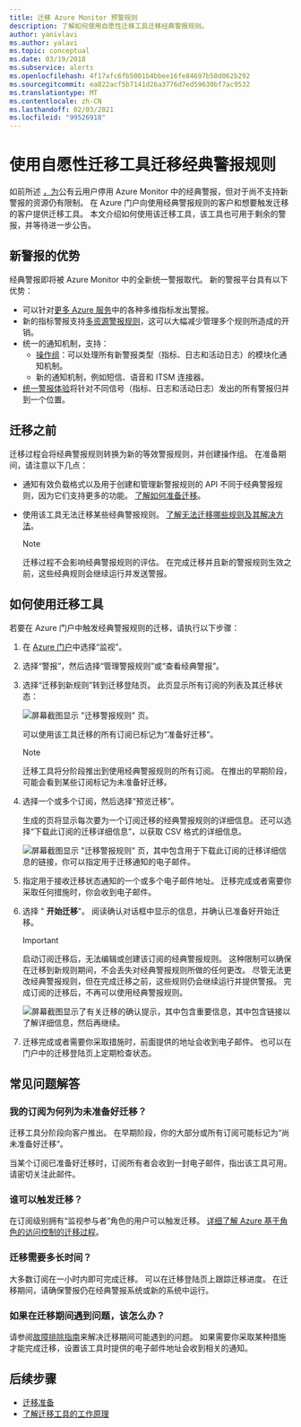 ```yaml
---
title: 迁移 Azure Monitor 预警规则
description: 了解如何使用自愿性迁移工具迁移经典警报规则。
author: yanivlavi
ms.author: yalavi
ms.topic: conceptual
ms.date: 03/19/2018
ms.subservice: alerts
ms.openlocfilehash: 4f17afc6fb5001b4bbee16fe84697b58d062b292
ms.sourcegitcommit: ea822acf5b7141d26a3776d7ed59630bf7ac9532
ms.translationtype: MT
ms.contentlocale: zh-CN
ms.lasthandoff: 02/03/2021
ms.locfileid: "99526918"
---
```

# <a name="use-the-voluntary-migration-tool-to-migrate-your-classic-alert-rules"></a>使用自愿性迁移工具迁移经典警报规则

如前所述 [，为](monitoring-classic-retirement.md)公有云用户停用 Azure Monitor 中的经典警报，但对于尚不支持新警报的资源仍有限制。 在 Azure 门户向使用经典警报规则的客户和想要触发迁移的客户提供迁移工具。 本文介绍如何使用该迁移工具，该工具也可用于剩余的警报，并等待进一步公告。

## <a name="benefits-of-new-alerts"></a>新警报的优势

经典警报即将被 Azure Monitor 中的全新统一警报取代。 新的警报平台具有以下优势：

- 可以针对[更多 Azure 服务](alerts-metric-near-real-time.md#metrics-and-dimensions-supported)中的各种多维指标发出警报。
- 新的指标警报支持[多资源警报规则](alerts-metric-overview.md#monitoring-at-scale-using-metric-alerts-in-azure-monitor)，这可以大幅减少管理多个规则所造成的开销。
- 统一的通知机制，支持：
  - [操作组](action-groups.md)：可以处理所有新警报类型（指标、日志和活动日志）的模块化通知机制。
  - 新的通知机制，例如短信、语音和 ITSM 连接器。
- [统一警报体验](alerts-overview.md)将针对不同信号（指标、日志和活动日志）发出的所有警报归并到一个位置。

## <a name="before-you-migrate"></a>迁移之前

迁移过程会将经典警报规则转换为新的等效警报规则，并创建操作组。 在准备期间，请注意以下几点：

- 通知有效负载格式以及用于创建和管理新警报规则的 API 不同于经典警报规则，因为它们支持更多的功能。 [了解如何准备迁移](alerts-prepare-migration.md)。

- 使用该工具无法迁移某些经典警报规则。 [了解无法迁移哪些规则及其解决方法](alerts-understand-migration.md#manually-migrating-classic-alerts-to-newer-alerts)。

    > [!NOTE]
    > 迁移过程不会影响经典警报规则的评估。 在完成迁移并且新的警报规则生效之前，这些经典规则会继续运行并发送警报。

## <a name="how-to-use-the-migration-tool"></a>如何使用迁移工具

若要在 Azure 门户中触发经典警报规则的迁移，请执行以下步骤：

1. 在 [Azure 门户](https://portal.azure.com)中选择“监视”。

1. 选择“警报”，然后选择“管理警报规则”或“查看经典警报”。

1. 选择“迁移到新规则”转到迁移登陆页。 此页显示所有订阅的列表及其迁移状态：

    ![屏幕截图显示 "迁移警报规则" 页。](media/alerts-migration/migration-landing.png "迁移规则")

    可以使用该工具迁移的所有订阅已标记为“准备好迁移”。

    > [!NOTE]
    > 迁移工具将分阶段推出到使用经典警报规则的所有订阅。 在推出的早期阶段，可能会看到某些订阅标记为未准备好迁移。

1. 选择一个或多个订阅，然后选择“预览迁移”。

    生成的页将显示每次要为一个订阅迁移的经典警报规则的详细信息。 还可以选择“下载此订阅的迁移详细信息”，以获取 CSV 格式的详细信息。

    ![屏幕截图显示 "迁移警报规则" 页，其中包含用于下载此订阅的迁移详细信息的链接，你可以指定用于迁移通知的电子邮件。](media/alerts-migration/migration-preview.png "预览迁移")

1. 指定用于接收迁移状态通知的一个或多个电子邮件地址。 迁移完成或者需要你采取任何措施时，你会收到电子邮件。

1. 选择 " **开始迁移**"。 阅读确认对话框中显示的信息，并确认已准备好开始迁移。

    > [!IMPORTANT]
    > 启动订阅迁移后，无法编辑或创建该订阅的经典警报规则。 这种限制可以确保在迁移到新规则期间，不会丢失对经典警报规则所做的任何更改。 尽管无法更改经典警报规则，但在完成迁移之前，这些规则仍会继续运行并提供警报。 完成订阅的迁移后，不再可以使用经典警报规则。

    ![屏幕截图显示了有关迁移的确认提示，其中包含重要信息，其中包含链接以了解详细信息，然后再继续。](media/alerts-migration/migration-confirm.png "确认开始迁移")

1. 迁移完成或者需要你采取措施时，前面提供的地址会收到电子邮件。 也可以在门户中的迁移登陆页上定期检查状态。

## <a name="frequently-asked-questions"></a>常见问题解答

### <a name="why-is-my-subscription-listed-as-not-ready-for-migration"></a>我的订阅为何列为未准备好迁移？

迁移工具分阶段向客户推出。 在早期阶段，你的大部分或所有订阅可能标记为“尚未准备好迁移”。 

当某个订阅已准备好迁移时，订阅所有者会收到一封电子邮件，指出该工具可用。 请密切关注此邮件。

### <a name="who-can-trigger-the-migration"></a>谁可以触发迁移？

在订阅级别拥有“监视参与者”角色的用户可以触发迁移。 [详细了解 Azure 基于角色的访问控制的迁移过程](alerts-understand-migration.md#who-can-trigger-the-migration)。

### <a name="how-long-will-the-migration-take"></a>迁移需要多长时间？

大多数订阅在一小时内即可完成迁移。 可以在迁移登陆页上跟踪迁移进度。 在迁移期间，请确保警报仍在经典警报系统或新的系统中运行。

### <a name="what-can-i-do-if-i-run-into-a-problem-during-migration"></a>如果在迁移期间遇到问题，该怎么办？

请参阅[故障排除指南](alerts-understand-migration.md#common-problems-and-remedies)来解决迁移期间可能遇到的问题。 如果需要你采取某种措施才能完成迁移，设置该工具时提供的电子邮件地址会收到相关的通知。

## <a name="next-steps"></a>后续步骤

- [迁移准备](alerts-prepare-migration.md)
- [了解迁移工具的工作原理](alerts-understand-migration.md)
